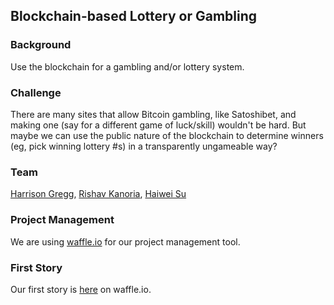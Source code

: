 Blockchain-based Lottery or Gambling
------------------------------------

### Background

Use the blockchain for a gambling and/or lottery system.

### Challenge

There are many sites that allow Bitcoin gambling, like Satoshibet, and making one (say for a different game of luck/skill) wouldn't be hard. But maybe we can use the public nature of the blockchain to determine winners (eg, pick winning lottery #s) in a transparently ungameable way?

### Team

[Harrison Gregg](/people/harrison-gregg.md), [Rishav Kanoria](/people/rishav-kanoria.md), [Haiwei Su](/people/haiwei-su.md)

### Project Management

We are using [waffle.io](https://waffle.io/HarrisonGregg/BlockchainGambling) for our project management tool.

### First Story

Our first story is [here](https://waffle.io/HarrisonGregg/BlockchainGambling/cards/560063f286f0de1100334ac6) on waffle.io.